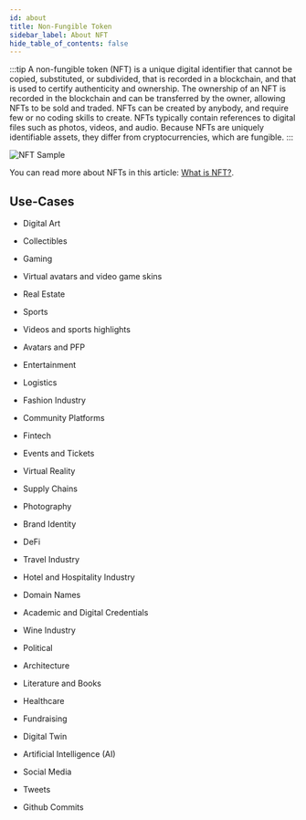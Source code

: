 ```yaml
---
id: about
title: Non-Fungible Token
sidebar_label: About NFT
hide_table_of_contents: false
---
```


:::tip
A non-fungible token (NFT) is a unique digital identifier that cannot be copied, substituted, or subdivided, that is recorded in a blockchain, and that is used to certify authenticity and ownership. The ownership of an NFT is recorded in the blockchain and can be transferred by the owner, allowing NFTs to be sold and traded. NFTs can be created by anybody, and require few or no coding skills to create. NFTs typically contain references to digital files such as photos, videos, and audio. Because NFTs are uniquely identifiable assets, they differ from cryptocurrencies, which are fungible.
:::

![NFT Sample](/img/guide/nft-sample-2.png "NFT Sample")

You can read more about NFTs in this article: [What is NFT?](https://blog.anirudha.dev/what-is-nft).

## Use-Cases

- Digital Art
- Collectibles
- Gaming
- Virtual avatars and video game skins
- Real Estate
- Sports
- Videos and sports highlights

- Avatars and PFP
- Entertainment
- Logistics
- Fashion Industry
- Community Platforms

- Fintech
- Events and Tickets
- Virtual Reality
- Supply Chains
- Photography

- Brand Identity
- DeFi
- Travel Industry
- Hotel and Hospitality Industry
- Domain Names

- Academic and Digital Credentials
- Wine Industry
- Political
- Architecture
- Literature and Books

- Healthcare
- Fundraising
- Digital Twin
- Artificial Intelligence (AI)
- Social Media
- Tweets
- Github Commits

